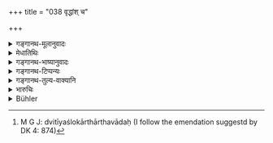 +++
title = "038 वृद्धांश् च"

+++

<details><summary>गङ्गानथ-मूलानुवादः</summary>

Every day he shall wait upon elderly persons, Brāhmaṇas, pure and learned in the Vedas; he who constantly waits upon elderly persons is honoured even by Rākṣasas.—(38)
</details>

<details><summary>मेधातिथिः</summary>

**वृद्धान्** वयस्थब्राह्मणान् । एतद् अपूर्वम्, अन्यत् पूर्वसिद्धं **विप्रान्** इत्यादि । **शुचीन्** निरुपाधीन् । एतद् अप्य् अपूर्वम् । यथैवाध्ययनविज्ञाने उपास्यत्वकारणम् एवं शुचित्वम् अपि । द्वितीयश्लोकार्धो ऽर्थवादः[^४०] । **रक्षोभिः** । रक्षांसि निर्दयानि महाबलानि सर्वधर्मशून्यानि, तान्य् अपि वृद्धसेविनं पूजयन्ति ॥ ७.३८ ॥


[^४०]:
     M G J: dvitīyaślokārthārthavādaḥ (I follow the emendation suggestd by DK 4: 874)

_वृद्धसेवायाः प्रयोजनम् आह ।_
</details>

<details><summary>गङ्गानथ-भाष्यानुवादः</summary>

‘*Elderly*’—aged—Brāhmaṇas. This alone is something new enjoined here; all the rest of it, ‘Brāhmaṇas’ and so forth, is what has been already declared before.

‘Pure’—free from defects. This also is something new; the meaning being that ‘purity’ is as good a reason for being honoured as ‘knowledge and learning.’

The second half of the verse is purely commendatory.

‘*By Rākṣasas*’—As a rule, *Rākṣasas* are pitiless, very powerful and devoid of all virtues; and yet. even these honour the person who waits upon elderly men.—(38).
</details>

<details><summary>गङ्गानथ-टिप्पन्यः</summary>

This verse is quoted in *Vīramitrodaya* (Rājanīti, p. 119), which adds the following notes:—‘*vṛddhān*’ as ‘advanced in age, be they Brāhmaṇas or non-Brāhmaṇas’;—‘*viprān*’ and ‘*vedavidaḥ*’ have been already explained ‘*śucīn*’ is ‘free from guile’;—Medhātithi adds that this qualification also is one that has not been mentioned elsewhere; but Kullūka Bhaṭṭa holds that all the rest are only qualifications of ‘*viprān*’ \[so that Brāhmaṇas alone are meant\];—the meaning of the second line is that ‘the king is respected also by those reckless, merciless ruffians who are devoid of all virtues, not say by ordinary people.’
</details>

<details><summary>गङ्गानथ-तुल्य-वाक्यानि</summary>

*Kāmandaka* (1.60).—‘A king serving elderly persons is held in high
esteem by the pious; though induced by vile men, he commits no vile deeds.’

*Viṣṇu* (3.77).—‘He should honour the aged.’
</details>

<details><summary>भारुचिः</summary>

इमान् अपरान् विद्यावृद्धान् ब्राह्मणान् धर्मायैव केवलाय सेवेत । येन **वृद्धसेवी** न केवलं धर्मेण युज्यते, लोके ऽपि च विश्वसनीयतमो भवति । अतश् च **रक्षोभिर् अपि पूज्यते** इत्य् उच्यते ॥ ७.३८ ॥
</details>

<details><summary>Bühler</summary>

038	Let him daily worship aged Brahmanas who know the Veda and are pure; for he who always worships aged men, is honoured even by Rakshasas.
</details>
